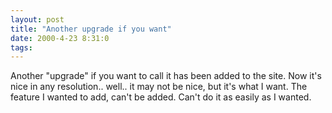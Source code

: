 ```yaml
---
layout: post
title: "Another upgrade if you want"
date: 2000-4-23 8:31:0
tags: 
---
```


Another "upgrade" if you want to call it has been added to the site. Now it's nice in any resolution.. well.. it may not be nice, but it's what I want. The feature I wanted to add, can't be added. Can't do it as easily as I wanted.

